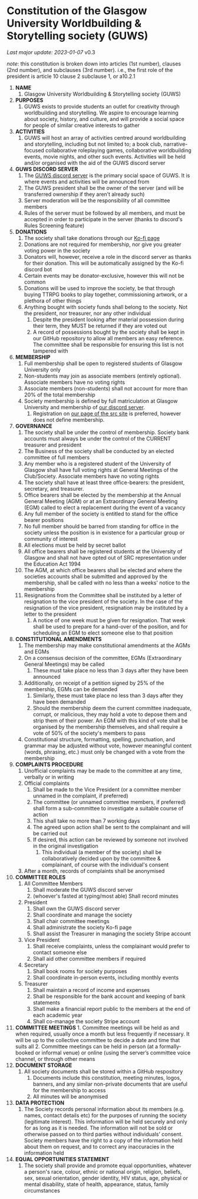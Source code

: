 # Constitution of the Glasgow University Worldbuilding & Storytelling society (GUWS)
*Last major update: 2023-01-07* v0.3

*note*: this constitution is broken down into articles (1st number), clauses (2nd number), and subclauses (3rd number). i.e., the first role of the president is article 10 clause 2 subclause 1, or a10.2.1

1.	**NAME**
	1.	Glasgow University Worldbuilding & Storytelling society (GUWS)
2.	**PURPOSES**
	1.	GUWS exists to provide students an outlet for creativity through worldbuilding and storytelling. We aspire to encourage learning about society, history, and culture, and will provide a social space for people of similar creative interests to gather
3.	**ACTIVITIES**
	1.	GUWS will host an array of activities centred around worldbuilding and storytelling, including but not limited to; a book club, narrative-focused collaborative roleplaying games, collaborative worldbuilding events, movie nights, and other such events. Activities will be held and/or organised with the aid of the GUWS discord server
4.	**GUWS DISCORD SERVER**
	1.	The [GUWS discord server](https://discord.gg/BmGFA3KksK) is the primary social space of GUWS. It is where events and activities will be announced from
	2.	The GUWS president shall be the owner of the server (and will be transferred ownership if they aren’t already such)
	3.	Server moderation will be the responsibility of all committee members
	4.	Rules of the server must be followed by all members, and must be accepted in order to participate in the server (thanks to discord's Rules Screening feature)
5.	**DONATIONS**
	1.	The society shall take donations through our [Ko-fi page](https://ko-fi.com/guws0)
	2.	Donations are not required for membership, nor give you greater voting power in the society
	3.	Donators will, however, receive a role in the discord server as thanks for their donation. This will be automatically assigned by the Ko-fi discord bot
	4.	Certain events may be donator-exclusive, however this will not be common
	5.	Donations will be used to improve the society, be that through buying TTRPG books to play together, commissioning artwork, or a plethora of other things
	6.	Anything bought with society funds shall belong to the society. Not the president, nor treasurer, nor any other individual
		1.	Despite the president looking after material possession during their term, they MUST be returned if they are voted out
		2.	A record of possessions bought by the society shall be kept in our GitHub repository to allow all members an easy reference. The committee shall be responsible for ensuring this list is not tampered with
6.	**MEMBERSHIP**
	1.	Full membership shall be open to registered students of Glasgow University only
	2.	Non-students may join as associate members (entirely optional). Associate members have no voting rights
	3.	Associate members (non-students) shall not account for more than 20% of the total membership
	4.	Society membership is defined by full matriculation at Glasgow University and membership of [our discord server](https://discord.gg/BmGFA3KksK).
		1.	Registration on [our page of the src site](https://www.glasgowunisrc.org/organisation/guws) is preferred, however does not define membership.
7.	**GOVERNANCE**
	1.	The society shall be under the control of membership. Society bank accounts must always be under the control of the CURRENT treasurer and president
	2.	The Business of the society shall be conducted by an elected committee of full members
	3.	Any member who is a registered student of the University of Glasgow shall have full voting rights at General Meetings of the Club/Society. Associate members have no voting rights
	4.	The society shall have at least three office-bearers: the president, secretary, and treasurer.
	5.	Office bearers shall be elected by the membership at the Annual General Meeting (AGM) or at an Extraordinary General Meeting (EGM) called to elect a replacement during the event of a vacancy
	6.	Any full member of the society is entitled to stand for the office bearer positions
	7.	No full member should be barred from standing for office in the society unless the position is in existence for a particular group or community of interest
	8.	All elections must be held by secret ballot
	9.	All office bearers shall be registered students at the University of Glasgow and shall not have opted out of SRC representation under the Education Act 1994
	10.	The AGM, at which office bearers shall be elected and where the societies accounts shall be submitted and approved by the membership, shall be called with no less than a weeks' notice to the membership
	11.	Resignations from the Committee shall be instituted by a letter of resignation to the vice president of the society. In the case of the resignation of the vice president, resignation may be instituted by a letter to the president
        1.	A notice of one week must be given for resignation. That week shall be used to prepare for a hand-over of the position, and for scheduling an EGM to elect someone else to that position
8.	**CONSTITUTIONAL AMENDMENTS**
	1.	The membership may make constitutional amendments at the AGMs and EGMs
	2.	On a consensus decision of the committee, EGMs (Extraordinary General Meetings) may be called
		1.	These must take place no less than 3 days after they have been announced
	3.	Additionally, on receipt of a petition signed by 25% of the membership, EGMs can be demanded
		1.	Similarly, these must take place no less than 3 days after they have been demanded
		2.	Should the membership deem the current committee inadequate, corrupt, or malicious, they may hold a vote to depose them and strip them of their power. An EGM with this kind of vote shall be organised by the membership themselves, and shall require a vote of 50% of the society's members to pass
	4.	Constitutional structure, formatting, spelling, punctuation, and grammar may be adjusted without vote, however meaningful content (words, phrasing, etc.) must only be changed with a vote from the membership
9.	**COMPLAINTS PROCEDURE**
	1.	Unofficial complaints may be made to the committee at any time, verbally or in writing
	2.	Official complaints
		1.	Shall be made to the Vice President (or a committee member unnamed in the complaint, if preferred)
		2.	The committee (or unnamed committee members, if preferred) shall form a sub-committee to investigate a suitable course of action
		3.	This shall take no more than 7 working days
		4.	The agreed upon action shall be sent to the complainant and will be carried out
		5.	If desired, this action can be reviewed by someone not involved in the original investigation
			1.	This individual (a member of the society) shall be collaboratively decided upon by the committee & complainant, of course with the individual's consent
	3.	After a month, records of complaints shall be anonymised
10.	**COMMITTEE ROLES** 
	1.	All Committee Members
		1.	Shall moderate the GUWS discord server
		2.	(whoever's fasted at typing/most able) Shall record minutes
	2.	President
		1.	Shall own the GUWS discord server
		2.	Shall coordinate and manage the society
		3.	Shall chair committee meetings
		4.	Shall administrate the society Ko-fi page 
		5.	Shall assist the Treasurer in managing the society Stripe account
	3.	Vice President
		1.	Shall receive complaints, unless the complainant would prefer to contact someone else
		2.	Shall aid other committee members if required
	4.	Secretary
		1.	Shall book rooms for society purposes
		2.	Shall coordinate in-person events, including monthly events
	5.	Treasurer
		1.	Shall maintain a record of income and expenses
		3.	Shall be responsible for the bank account and keeping of bank statements
		4.	Shall make a financial report public to the members at the end of each academic year
		5.	Shall co-manage the society Stripe account
11.	 **COMMITTEE MEETINGS**
	1.	Committee meetings will be held as and when required, usually once a month but less frequently if necessary. It will be up to the collective committee to decide a date and time that suits all
	2.	Committee meetings can be held in person (at a formally-booked or informal venue) or online (using the server’s committee voice channel, or through other means
12.	**DOCUMENT STORAGE**
	1.	All society documents shall be stored within a GitHub respository
		1.	Documents include this constitution, meeting minutes, logos, banners, and any similar non-private documents that are useful for the membership to access
		2.	All minutes will be anonymised
13.	**DATA PROTECTION**
	1.	The Society records personal information about its members (e.g. names, contact details etc) for the purposes of running the society (legitimate interest). This information will be held securely and only for as long as it is needed. The information will not be sold or otherwise passed on to third parties without individuals’ consent. Society members have the right to a copy of the information held about them on request, and to correct any inaccuracies in the information held
14.	**EQUAL OPPORTUNITIES STATEMENT**
	1.	The society shall provide and promote equal opportunities, whatever a person's race, colour, ethnic or national origin, religion, beliefs, sex, sexual orientation, gender identity, HIV status, age, physical or mental disability, state of health, appearance, status, family circumstances
